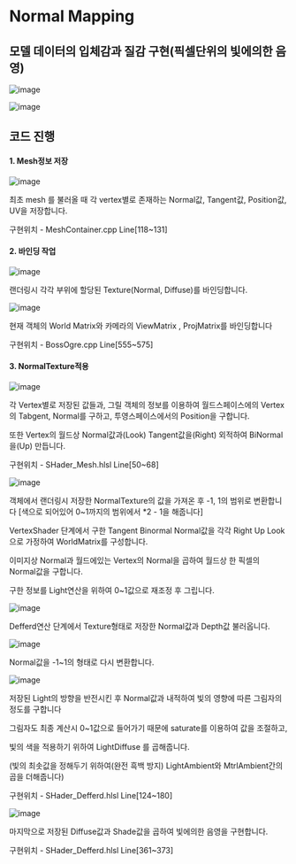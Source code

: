 # Normal Mapping

## 모델 데이터의 입체감과 질감 구현(픽셀단위의 빛에의한 음영)

![image](https://github.com/KimDaeMins/Portfolio/assets/68540137/a25cc97d-155c-4b50-8f87-75ac544da3f0)

![image](https://github.com/KimDaeMins/Portfolio/assets/68540137/8dfd74c4-16a4-4b80-942c-cfc1aac7b01a)

## 코드 진행

#### 1. Mesh정보 저장

![image](https://github.com/KimDaeMins/Portfolio/assets/68540137/aa5fc50b-bb03-4402-b89c-0bf9f54b69d9)

최초 mesh 를 불러올 때 각 vertex별로 존재하는 Normal값, Tangent값, Position값, UV을 저장합니다.

구현위치 - MeshContainer.cpp Line[118~131]

#### 2. 바인딩 작업

![image](https://github.com/KimDaeMins/Portfolio/assets/68540137/2b06ff76-a8e5-4ecb-83cd-b02a1c729f9a)

랜더링시 각각 부위에 할당된 Texture(Normal, Diffuse)를 바인딩합니다.

![image](https://github.com/KimDaeMins/Portfolio/assets/68540137/af45eaa6-221c-497d-ad3b-68580c5a0712)

현재 객체의 World Matrix와 카메라의 ViewMatrix , ProjMatrix를 바인딩합니다

구현위치 - BossOgre.cpp Line[555~575]

#### 3. NormalTexture적용

![image](https://github.com/KimDaeMins/Portfolio/assets/68540137/a3241c07-ee3d-42bc-96e0-7695b72b6842)

각 Vertex별로 저장된 값들과, 그릴 객체의 정보를 이용하여 월드스페이스에의 Vertex의 Tabgent, Normal를 구하고, 투영스페이스에서의 Position을 구합니다.

또한 Vertex의 월드상 Normal값과(Look) Tangent값을(Right)  외적하여 BiNormal을(Up) 만듭니다.

구현위치 - SHader_Mesh.hlsl Line[50~68]

![image](https://github.com/KimDaeMins/Portfolio/assets/68540137/34f15d46-d09f-4897-b177-48fa543d61d9)

객체에서 랜더링시 저장한 NormalTexture의 값을 가져온 후 -1, 1의 범위로 변환합니다 [색으로 되어있어 0~1까지의 범위에서 *2 - 1을 해줍니다]

VertexShader 단계에서 구한 Tangent Binormal Normal값을 각각 Right Up Look 으로 가정하여 WorldMatrix를 구성합니다.

이미지상 Normal과 월드에있는 Vertex의 Normal을 곱하여 월드상 한 픽셀의 Normal값을 구합니다.

구한 정보를 Light연산을 위하여 0~1값으로 재조정 후 그립니다.

![image](https://github.com/KimDaeMins/Portfolio/assets/68540137/fe5284d4-4c61-4542-a0a5-252c33fe9d40)

Defferd연산 단계에서 Texture형태로 저장한 Normal값과 Depth값 불러옵니다.

![image](https://github.com/KimDaeMins/Portfolio/assets/68540137/e08ac23b-0030-450b-8b3e-29817a7c5b85)

Normal값을 -1~1의 형태로 다시 변환합니다.

![image](https://github.com/KimDaeMins/Portfolio/assets/68540137/742a4132-328b-4693-a76b-cef3e8a78e70)

저장된 Light의 방향을 반전시킨 후 Normal값과 내적하여 빛의 영향에 따른 그림자의 정도를 구합니다

그림자도 최종 계산시 0~1값으로 들어가기 때문에 saturate를 이용하여 값을 조절하고,

빛의 색을 적용하기 위하여 LightDiffuse 를 곱해줍니다.

(빛의 최솟값을 정해두기 위하여(완전 흑백 방지) LightAmbient와 MtrlAmbient간의 곱을 더해줍니다)

구현위치 - SHader_Defferd.hlsl Line[124~180]

![image](https://github.com/KimDaeMins/Portfolio/assets/68540137/2e104e57-f87c-436b-9e79-c7784f1673f3)

마지막으로 저장된 Diffuse값과 Shade값을 곱하여 빛에의한 음영을 구현합니다.

구현위치 - SHader_Defferd.hlsl Line[361~373]
